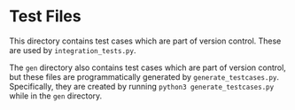 # Test Files
This directory contains test cases which are part of version control. These are used by `integration_tests.py`.

The `gen` directory also contains test cases which are part of version control, but these files are programmatically generated by `generate_testcases.py`. Specifically, they are created by running `python3 generate_testcases.py` while in the `gen` directory.
